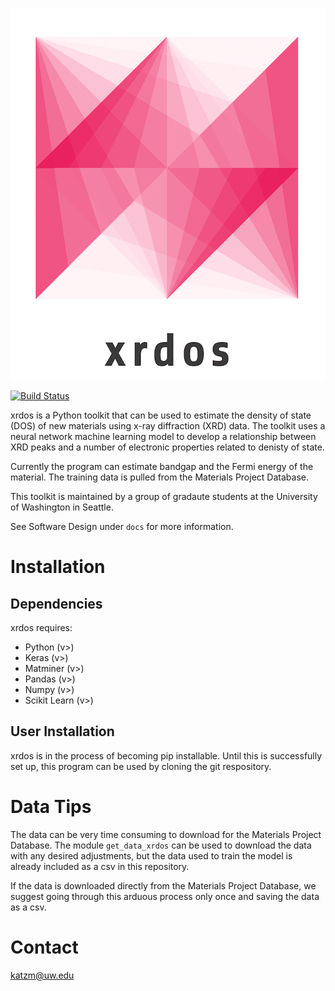 <p align="center">
  <img src=images/logo.png>
</p>

[![Build Status](https://travis-ci.org/michkatz/xrdos.svg?branch=master)](https://travis-ci.org/michkatz/xrdos)

xrdos is a Python toolkit that can be used to estimate the density of state (DOS) of new materials using x-ray diffraction (XRD) data. The toolkit uses a neural network machine learning model to develop a relationship between XRD peaks and a number of electronic properties related to denisty of state. 

Currently the program can estimate bandgap and the Fermi energy of the material. The training data is pulled from the Materials Project Database. 

This toolkit is maintained by a group of gradaute students at the University of Washington in Seattle. 

See Software Design under `docs` for more information. 

# Installation
## Dependencies

xrdos requires:
 
* Python (v>)
* Keras (v>)
* Matminer (v>)
* Pandas (v>)
* Numpy (v>)
* Scikit Learn (v>)


## User Installation
xrdos is in the process of becoming pip installable. Until this is successfully set up, this program can be used by cloning the git respository. 


# Data Tips
The data can be very time consuming to download for the Materials Project Database. The module `get_data_xrdos` can be used to download the data with any desired adjustments, but the data used to train the model is already included as a csv in this repository. 

If the data is downloaded directly from the Materials Project Database, we suggest going through this arduous process only once and saving the data as a csv. 


# Contact

katzm@uw.edu
